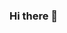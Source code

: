 ### Hi there 👋

<!--
**ieneka/ieneka** is a ✨ _special_ ✨ repository because its `README.md` (this file) appears on your GitHub profile.

### Skills:
https://img.shields.io/badge/dynamic/json?url=<URL>&label=<LABEL>&query=<$.DATA.SUBDATA>&color=<COLOR>&prefix=<PREFIX>&suffix=<SUFFIX>
